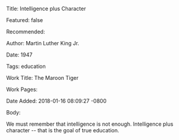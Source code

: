 Title: Intelligence plus Character

Featured: false

Recommended: 

Author: Martin Luther King Jr.

Date: 1947

Tags: education

Work Title: The Maroon Tiger

Work Pages:  

Date Added: 2018-01-16 08:09:27 -0800

Body:

We must remember that intelligence is not enough. Intelligence plus character -- that is the goal of true education. 


